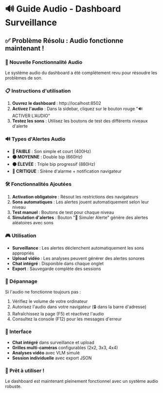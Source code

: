 # 🔊 Guide Audio - Dashboard Surveillance

## ✅ Problème Résolu : Audio fonctionne maintenant !

### 🎯 Nouvelle Fonctionnalité Audio

Le système audio du dashboard a été complètement revu pour résoudre les problèmes de son.

### 📋 Instructions d'utilisation

1. **Ouvrez le dashboard** : http://localhost:8502
2. **Activez l'audio** : Dans la sidebar, cliquez sur le bouton rouge "🔊 ACTIVER L'AUDIO"
3. **Testez les sons** : Utilisez les boutons de test des différents niveaux d'alerte

### 🔊 Types d'Alertes Audio

- **🔵 FAIBLE** : Son simple et court (400Hz)
- **🟡 MOYENNE** : Double bip (660Hz)
- **🟠 ÉLEVÉE** : Triple bip progressif (880Hz)
- **🔴 CRITIQUE** : Sirène d'alarme + notification navigateur

### 🛠️ Fonctionnalités Ajoutées

1. **Activation obligatoire** : Résout les restrictions des navigateurs
2. **Sons automatiques** : Les alertes jouent automatiquement selon leur niveau
3. **Test manuel** : Boutons de test pour chaque niveau
4. **Simulation d'alertes** : Bouton "🚨 Simuler Alerte" génère des alertes aléatoires avec sons

### 🎮 Utilisation

- **Surveillance** : Les alertes déclenchent automatiquement les sons appropriés
- **Upload vidéo** : Les analyses peuvent générer des alertes sonores
- **Chat intégré** : Disponible dans chaque onglet
- **Export** : Sauvegarde complète des sessions

### 🔧 Dépannage

Si l'audio ne fonctionne toujours pas :
1. Vérifiez le volume de votre ordinateur
2. Autorisez l'audio dans votre navigateur (🔒 dans la barre d'adresse)
3. Rafraîchissez la page (F5) et réactivez l'audio
4. Consultez la console (F12) pour les messages d'erreur

### 📱 Interface

- **Chat intégré** dans surveillance et upload
- **Grilles multi-caméras** configurables (2x2, 3x3, 4x4)
- **Analyses vidéo** avec VLM simulé
- **Session individuelle** avec export JSON

### 🚀 Prêt à utiliser !

Le dashboard est maintenant pleinement fonctionnel avec un système audio robuste.